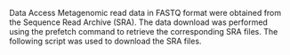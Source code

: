 Data Access
Metagenomic read data in FASTQ format were obtained from the Sequence Read Archive (SRA). The data download was performed using the prefetch command to retrieve the corresponding SRA files. The following script was used to download the SRA files.
